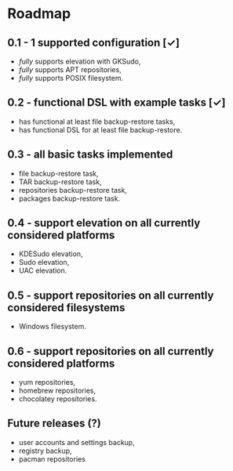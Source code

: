 # Roadmap

## 0.1 - 1 supported configuration [✓]

 *  *fully* supports elevation with GKSudo,
 *  *fully* supports APT repositories,
 *  *fully* supports POSIX filesystem.


## 0.2 - functional DSL with example tasks [✓]

 *  has functional at least file backup-restore tasks,
 *  has functional DSL for at least file backup-restore.


## 0.3 - all basic tasks implemented

 *  file backup-restore task,
 *  TAR backup-restore task,
 *  repositories backup-restore task,
 *  packages backup-restore task.


## 0.4 - support elevation on all currently considered platforms

 *  KDESudo elevation,
 *  Sudo elevation,
 *  UAC elevation.


## 0.5 - support repositories on all currently considered filesystems

 *  Windows filesystem.


## 0.6 - support repositories on all currently considered platforms

 *  yum repositories,
 *  homebrew repositories,
 *  chocolatey repositories.


## Future releases (?)

 *  user accounts and settings backup,
 *  registry backup,
 *  pacman repositories 
